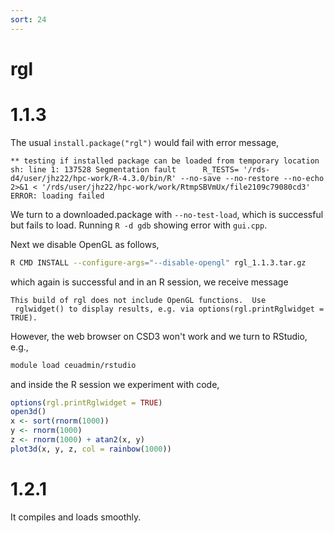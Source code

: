 ```yaml
---
sort: 24
---
```


# rgl

# 1.1.3

The usual `install.package("rgl")` would fail with error message,

```
** testing if installed package can be loaded from temporary location
sh: line 1: 137528 Segmentation fault      R_TESTS= '/rds-d4/user/jhz22/hpc-work/R-4.3.0/bin/R' --no-save --no-restore --no-echo 2>&1 < '/rds/user/jhz22/hpc-work/work/RtmpSBVmUx/file2109c79080cd3'
ERROR: loading failed
```

We turn to a downloaded.package with `--no-test-load`, which is successful but fails to load. Running `R -d gdb` showing error with `gui.cpp`.

Next we disable OpenGL as follows,

```bash
R CMD INSTALL --configure-args="--disable-opengl" rgl_1.1.3.tar.gz
```

which again is successful and in an R session, we receive message

```
This build of rgl does not include OpenGL functions.  Use
 rglwidget() to display results, e.g. via options(rgl.printRglwidget = TRUE).
```

However, the web browser on CSD3 won't work and we turn to RStudio, e.g.,

```bash
module load ceuadmin/rstudio
```

and inside the R session we experiment with code,

```r
options(rgl.printRglwidget = TRUE)
open3d()
x <- sort(rnorm(1000))
y <- rnorm(1000)
z <- rnorm(1000) + atan2(x, y)
plot3d(x, y, z, col = rainbow(1000))
```

# 1.2.1

It compiles and loads smoothly.
